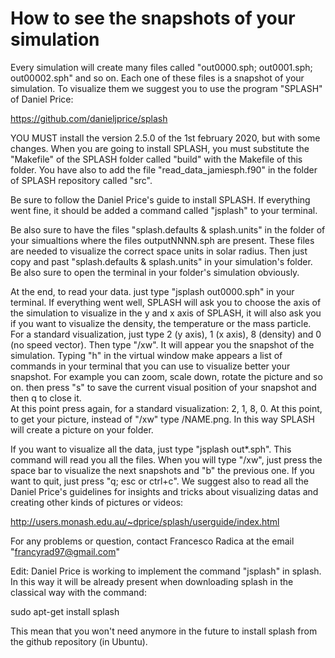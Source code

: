 # How to see the snapshots of your simulation

Every simulation will create many files called "out0000.sph; out0001.sph; out00002.sph" and so on.
Each one of these files is a snapshot of your simulation. To visualize them we suggest you to use the program "SPLASH" of Daniel Price: 

https://github.com/danieljprice/splash


YOU MUST install the version 2.5.0 of the 1st february 2020, but with some changes. When you are going to install SPLASH, you must substitute the "Makefile" of the SPLASH folder called "build" with the Makefile of this folder. You have also to add the file "read_data_jamiesph.f90" in the folder of SPLASH repository called "src".

Be sure to follow the Daniel Price's guide to install SPLASH. If everything went fine, it should be added a command called "jsplash" to your terminal.

Be also sure to have the files "splash.defaults & splash.units" in the folder of your simualtions where the files outputNNNN.sph are present. These files are needed to visualize the correct space units in solar radius. Then just copy and past "splash.defaults & splash.units" in your simulation's folder. Be also sure to open the terminal in your folder's simulation obviously.

At the end, to read your data. just type "jsplash out0000.sph" in your terminal. If everything went well, SPLASH will ask you to choose the axis of the simulation to visualize in the y and x axis of SPLASH, it will also ask you if you want to visualize the density, the temperature or the mass particle. For a standard visualization, just type 2 (y axis), 1 (x axis), 8 (density) and 0 (no speed vector). Then type "/xw". It will appear you the snapshot of the simulation. Typing "h" in the virtual window make appears a list of commands in your terminal that you can use to visualize better your snapshot. For example you can zoom, scale down, rotate the picture and so on. then press "s" to save the current visual position of your snapshot and then q to close it.  
At this point press again, for a standard visualization: 2, 1, 8, 0. At this point, to get your picture, instead of "/xw" type /NAME.png. In this way SPLASH will create a picture on your folder.

If you want to visualize all the data, just type "jsplash out*.sph". This command will read you all the files. When you will type "/xw", just press the space bar to visualize the next snapshots and "b" the previous one. If you want to quit, just press "q; esc or ctrl+c". We suggest also to read all the Daniel Price's guidelines for insights and tricks about visualizing datas and creating other kinds of pictures or videos:    

http://users.monash.edu.au/~dprice/splash/userguide/index.html


For any problems or question, contact Francesco Radica at the email "francyrad97@gmail.com"


Edit:   Daniel Price is working to implement the command "jsplash" in splash. In this way it will be already present when downloading splash in the classical way with the command:

sudo apt-get install splash


This mean that you won't need anymore in the future to install splash from the github repository (in Ubuntu).
